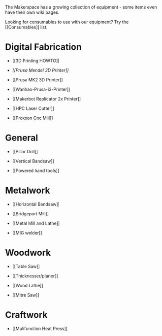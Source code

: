 The Makerspace has a growing collection of equipment - some items even have their own wiki pages.

Looking for consumables to use with our equipment? Try the [[Consumables]] list.

# Digital Fabrication

- [[3D Printing HOWTO]]

- _[[Prusa Mendel 3D Printer]]_

- [[Prusa MK2 3D Printer]]

- [[Wanhao-Prusa-i3-Printer]]

- [[Makerbot Replicator 2x Printer]]

- [[HPC Laser Cutter]]

- [[Proxxon Cnc Mill]]

# General

- [[Pillar Drill]]

- [[Vertical Bandsaw]]

- [[Powered hand tools]]

# Metalwork

- [[Horizontal Bandsaw]]

- [[Bridgeport Mill]]

- [[Metal Mill and Lathe]]

- [[MIG welder]]

# Woodwork

- [[Table Saw]]

- [[Thicknesser/planer]]

- [[Wood Lathe]]

- [[Mitre Saw]]

# Craftwork

- [[Mulifunction Heat Press]]


